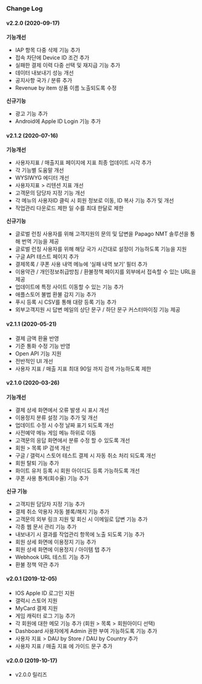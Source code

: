 ### Change Log

#### v2.2.0 (2020-09-17)

**기능개선**

- IAP 항목 다중 삭제 기능 추가
- 접속 차단에 Device ID 조건 추가
- 실패한 결제 이력 다중 선택 및 재지급 기능 추가
- 데이터 내보내기 성능 개선
- 공지사항 국가 / 분류 추가
- Revenue by item 상품 이름 노출되도록 수정

**신규기능**

- 광고 기능 추가
- Android에 Apple ID Login 기능 추가

#### v2.1.2 (2020-07-16)

**기능개선**

- 사용자지표 / 매출지표 페이지에 지표 최종 업데이트 시각 추가
- 각 기능별 도움말 개선
- WYSIWYG 에디터 개선
- 사용자지표 > 리텐션 지표 개선
- 고객문의 담당자 지정 기능 개선
- 각 메뉴의 사용자ID 클릭 시 회원 정보로 이동, ID 복사 기능 추가 및 개선
- 작업관리 다운로드 제한 일 수를 최대 한달로 제한

**신규기능**

- 글로벌 런칭 사용자를 위해 고객지원의 문의 및 답변을 Papago NMT 솔루션을 통해 번역 기능을 제공
- 글로벌 런칭 사용자를 위해 해당 국가 시간대로 설정이 가능하도록 기능을 지원
- 구글 API 테스트 페이지 추가
- 결제목록 / 쿠폰 사용 내역 메뉴에 ‘실패 내역 보기’ 필터 추가
- 이용약관 / 개인정보취급방침 / 환불정책 페이지를 외부에서 접속할 수 있는 URL을 제공
- 업데이트에 특정 사이트 이동할 수 있는 기능 추가
- 애플스토어 불법 환불 감지 기능 추가
- 푸시 등록 시 CSV를 통해 대량 등록 기능 추가
- 외부고객지원 시 답변 메일의 상단 문구 / 하단 문구 커스터마이징 기능 제공

#### v2.1.1 (2020-05-21)

- 결제 금액 환율 반영
- 기준 통화 수정 기능 반영
- Open API 기능 지원
- 전반적인 UI 개선
- 사용자 지표 / 매출 지표 최대 90일 까지 검색 가능하도록 제한

#### v2.1.0 (2020-03-26)

**기능개선**

- 결제 상세 화면에서 오류 발생 시 표시 개선
- 이용정지 분류 설정 기능 추가 및 개선
- 업데이트 수정 시 수정 날짜 표기 되도록 개선
- 사전예약 메뉴 게임 메뉴 하위로 이동
- 고객문의 응답 화면에서 분류 수정 할 수 있도록 개선
- 회원 > 목록 IP 검색 개선
- 구글 / 갤럭시 스토어 테스트 결제 시 자동 취소 처리 되도록 개선
- 회원 탈퇴 기능 추가
- 화이트 유저 등록 시 회원 아이디도 등록 가능하도록 개선
- 쿠폰 사용 통계(회수율) 기능 추가

**신규 기능**

- 고객지원 담당자 지정 기능 추가
- 결제 취소 악용자 자동 블록/해지 기능 추가
- 고객문의 외부 링크 지원 및 회신 시 이메일로 답변 기능 추가
- 각종 웹 문서 관리 기능 추가
- 내보내기 시 결과를 작업관리 항목에 노출 되도록 기능 추가
- 회원 상세 화면에 이용정지 기능 추가
- 회원 상세 화면에 이용정지 / 아이템 탭 추가
- Webhook URL 테스트 기능 추가
- 환불 정책 약관 추가

#### v2.0.1 (2019-12-05)

- IOS Apple ID 로그인 지원
- 갤럭시 스토어 지원
- MyCard 결제 지원
- 게임 캐릭터 로그 기능 추가
- 각 회원에 대한 메모 기능 추가 (회원 > 목록 > 회원아이디 선택)
- Dashboard 사용자에게 Admin 권한 부여 가능하도록 기능 추가
- 사용자 지표 > DAU by Store / DAU by Country 추가
- 사용자 지표 / 매출 지표 에 가이드 문구 추가

#### v2.0.0 (2019-10-17)

- v2.0.0 릴리즈
